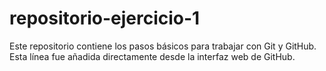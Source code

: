 # repositorio-ejercicio-1
Este repositorio contiene los pasos básicos para trabajar con Git y GitHub.
Esta línea fue añadida directamente desde la interfaz web de GitHub.
